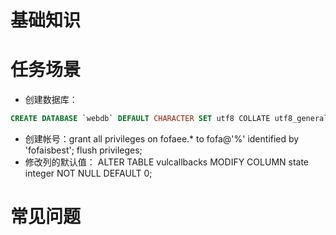 # 基础知识

# 任务场景
* 创建数据库：
```sql
CREATE DATABASE `webdb` DEFAULT CHARACTER SET utf8 COLLATE utf8_general_ci;
```

* 创建帐号：grant all privileges on fofaee.* to fofa@'%' identified by 'fofaisbest';
flush privileges;
* 修改列的默认值：
ALTER TABLE vulcallbacks MODIFY COLUMN state integer NOT NULL DEFAULT 0;

# 常见问题